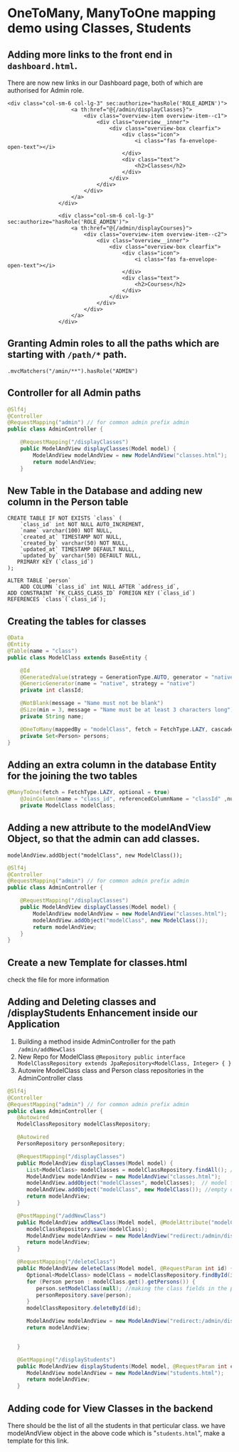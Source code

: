 # OneToMany, ManyToOne mapping demo using Classes, Students

## Adding more links to the front end in ``dashboard.html``.
There are now new links in our Dashboard page, both of which are authorised for Admin role. 
````thymeleafexpressions
<div class="col-sm-6 col-lg-3" sec:authorize="hasRole('ROLE_ADMIN')">
                    <a th:href="@{/admin/displayClasses}">
                        <div class="overview-item overview-item--c1">
                            <div class="overview__inner">
                                <div class="overview-box clearfix">
                                    <div class="icon">
                                        <i class="fas fa-envelope-open-text"></i>
                                    </div>
                                    <div class="text">
                                        <h2>Classes</h2>
                                    </div>
                                </div>
                            </div>
                        </div>
                    </a>
                </div>

                <div class="col-sm-6 col-lg-3" sec:authorize="hasRole('ROLE_ADMIN')">
                    <a th:href="@{/admin/displayCourses}">
                        <div class="overview-item overview-item--c2">
                            <div class="overview__inner">
                                <div class="overview-box clearfix">
                                    <div class="icon">
                                        <i class="fas fa-envelope-open-text"></i>
                                    </div>
                                    <div class="text">
                                        <h2>Courses</h2>
                                    </div>
                                </div>
                            </div>
                        </div>
                    </a>
                </div>

````

## Granting Admin roles to all the paths which are starting with `/path/*` path. 
``.mvcMatchers("/amin/**").hasRole("ADMIN")``

## Controller for all Admin paths 
````java
@Slf4j
@Controller
@RequestMapping("admin") // for common admin prefix admin
public class AdminController {

    @RequestMapping("/displayClasses")
    public ModelAndView displayClasses(Model model) {
        ModelAndView modelAndView = new ModelAndView("classes.html");
        return modelAndView;
    }
````
## New Table in the Database and adding new column in the Person table 

````mysql
CREATE TABLE IF NOT EXISTS `class` (
    `class_id` int NOT NULL AUTO_INCREMENT,
    `name` varchar(100) NOT NULL,
    `created_at` TIMESTAMP NOT NULL,
    `created_by` varchar(50) NOT NULL,
    `updated_at` TIMESTAMP DEFAULT NULL,
    `updated_by` varchar(50) DEFAULT NULL,
   PRIMARY KEY (`class_id`)
);

ALTER TABLE `person`
    ADD COLUMN `class_id` int NULL AFTER `address_id`,
ADD CONSTRAINT `FK_CLASS_CLASS_ID` FOREIGN KEY (`class_id`)
REFERENCES `class`(`class_id`);
````

## Creating the tables for classes
````java
@Data
@Entity
@Table(name = "class")
public class ModelClass extends BaseEntity {

    @Id
    @GeneratedValue(strategy = GenerationType.AUTO, generator = "native")
    @GenericGenerator(name = "native", strategy = "native")
    private int classId;

    @NotBlank(message = "Name must not be blank")
    @Size(min = 3, message = "Name must be at least 3 characters long")
    private String name;

    @OneToMany(mappedBy = "modelClass", fetch = FetchType.LAZY, cascade = CascadeType.PERSIST, targetEntity = Person.class)
    private Set<Person> persons;
}
````

## Adding an extra column in the database Entity for the joining the two tables 

````java
@ManyToOne(fetch = FetchType.LAZY, optional = true)
    @JoinColumn(name = "class_id", referencedColumnName = "classId" ,nullable = true)
    private ModelClass modelClass;
````

## Adding a new attribute to the modelAndView Object, so that the admin can add classes.

``modelAndView.addObject("modelClass", new ModelClass());``

````java
@Slf4j
@Controller
@RequestMapping("admin") // for common admin prefix admin
public class AdminController {

    @RequestMapping("/displayClasses")
    public ModelAndView displayClasses(Model model) {
        ModelAndView modelAndView = new ModelAndView("classes.html");
        modelAndView.addObject("modelClass", new ModelClass());
        return modelAndView;
    }
}
````
## Create a new Template for classes.html

check the file for more information

## Adding and Deleting classes and /displayStudents Enhancement inside our Application

1. Building a method inside AdminController for the path ``/admin/addNewClass`` 
2. New Repo for ModelClass
``@Repository
   public interface ModelClassRepository extends JpaRepository<ModelClass, Integer> {
   }``
3. Autowire ModelClass class and Person class repositories in the AdminController class
````java
@Slf4j
@Controller
@RequestMapping("admin") // for common admin prefix admin
public class AdminController {
   @Autowired
   ModelClassRepository modelClassRepository;

   @Autowired
   PersonRepository personRepository;

   @RequestMapping("/displayClasses")
   public ModelAndView displayClasses(Model model) {
      List<ModelClass> modelClasses = modelClassRepository.findAll(); //get all the classes available in the database
      ModelAndView modelAndView = new ModelAndView("classes.html");
      modelAndView.addObject("modelClasses", modelClasses);  // model full of all the classes information
      modelAndView.addObject("modelClass", new ModelClass()); //empty object to get the information of the new class from the front end
      return modelAndView;
   }

   @PostMapping("/addNewClass")
   public ModelAndView addNewClass(Model model, @ModelAttribute("modelClass") ModelClass modelClass) {
      modelClassRepository.save(modelClass);
      ModelAndView modelAndView = new ModelAndView("redirect:/admin/displayClasses");
      return modelAndView;
   }

   @RequestMapping("/deleteClass")
   public ModelAndView deleteClass(Model model, @RequestParam int id) {
      Optional<ModelClass> modelClass = modelClassRepository.findById(id);
      for (Person person : modelClass.get().getPersons()) {
         person.setModelClass(null); //making the class fields in the person table to null before deleting the class
         personRepository.save(person);
      }
      modelClassRepository.deleteById(id);

      ModelAndView modelAndView = new ModelAndView("redirect:/admin/displayClasses");
      return modelAndView;


   }

   @GetMapping("/displayStudents")
   public ModelAndView displayStudents(Model model, @RequestParam int classId) {
      ModelAndView modelAndView = new ModelAndView("students.html");
      return modelAndView;
   }
````

## Adding code for View Classes in the backend 
There should be the list of all the students in that perticular class. 
we have modelAndView object in the above code which is "``students.html``", make a template for this link. 



